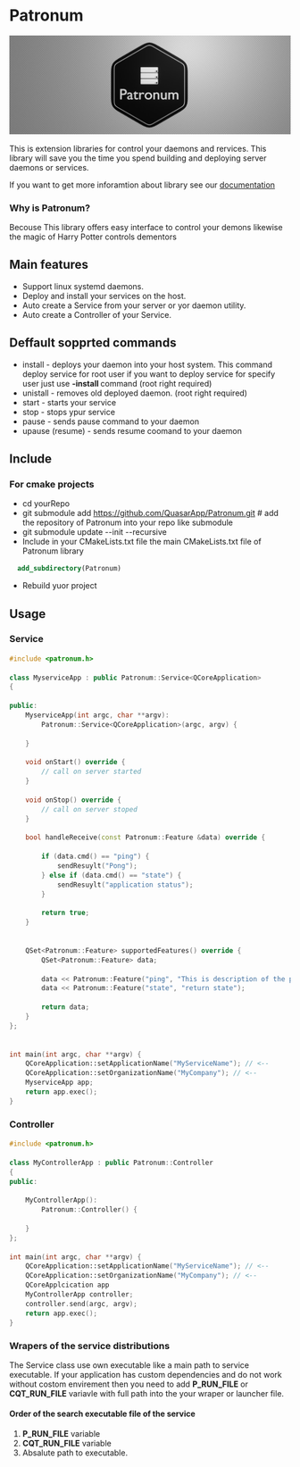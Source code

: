 # Patronum

<p align="center"><img src="res/Banner_web.jpg" alt="Credits"></p>

This is extension libraries for control your daemons and rervices. This library will save you the time you spend building and deploying server daemons or services. 

If you want to get more inforamtion about library see our [documentation](https://quasarapp.ddns.net:3031/docs/QuasarApp/Patronum/latest/)

### Why is Patronum?

Becouse This library offers easy interface to control your demons likewise the magic of Harry Potter controls dementors

## Main features

* Support linux systemd daemons.
* Deploy and install your services on the host.
* Auto create a Service from your server or yor daemon utility.
* Auto create a Controller of your Service. 

## Deffault sopprted commands
* install - deploys your daemon into your host system.  This command deploy service for root user if you want to deploy service for specify user just use   **-install <UserName>** command (root right required)
* unistall - removes old deployed daemon. (root right required)
* start - starts your service
* stop - stops ypur service
* pause - sends pause command to your daemon
* upause (resume) - sends resume coomand to your daemon


## Include

### For cmake projects
 
 * cd yourRepo
 * git submodule add https://github.com/QuasarApp/Patronum.git # add the repository of Patronum into your repo like submodule
 * git submodule update --init --recursive
 * Include in your CMakeLists.txt file the main CMakeLists.txt file of Patronum library
  ```cmake
    add_subdirectory(Patronum)
  ```
 * Rebuild yuor project


## Usage

### Service

```cpp
#include <patronum.h>

class MyserviceApp : public Patronum::Service<QCoreApplication>
{

public:
    MyserviceApp(int argc, char **argv):
        Patronum::Service<QCoreApplication>(argc, argv) {

    }

    void onStart() override {
        // call on server started 
    }

    void onStop() override {
        // call on server stoped 
    }

    bool handleReceive(const Patronum::Feature &data) override {
    
        if (data.cmd() == "ping") {
            sendResuylt("Pong");
        } else if (data.cmd() == "state") {
            sendResuylt("application status");
        } 

        return true;
    }


    QSet<Patronum::Feature> supportedFeatures() override {
        QSet<Patronum::Feature> data;

        data << Patronum::Feature("ping", "This is description of the ping command");
        data << Patronum::Feature("state", "return state");

        return data;
    }
};


int main(int argc, char **argv) {
    QCoreApplication::setApplicationName("MyServiceName"); // <--
    QCoreApplication::setOrganizationName("MyCompany"); // <--
    MyserviceApp app;
    return app.exec();
}
```

### Controller

```cpp
#include <patronum.h>

class MyControllerApp : public Patronum::Controller
{
public:

    MyControllerApp():
        Patronum::Controller() {

    }
};

int main(int argc, char **argv) {
    QCoreApplication::setApplicationName("MyServiceName"); // <--
    QCoreApplication::setOrganizationName("MyCompany"); // <--
    QCoreApplcication app
    MyControllerApp controller;
    controller.send(argc, argv);
    return app.exec();
}
```


### Wrapers of the service distributions

The Service class use own executable like a main path to service executable. 
If your application has custom dependencies and do not work without costom envirement then you need to add **P_RUN_FILE** or **CQT_RUN_FILE** variavle with full path into the your wraper or launcher file.

#### Order of the search executable file of the service

1. **P_RUN_FILE** variable
2. **CQT_RUN_FILE** variable
3. Absalute path to executable.
